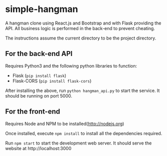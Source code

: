 # simple-hangman
A hangman clone using React.js and Bootstrap and with Flask providing the API. All business
logic is performed in the back-end to prevent cheating.

The instructions assume the current directory to be the project directory.

## For the back-end API
Requires Python3 and the following python libraries to function:
- Flask (`pip install flask`)
- Flask-CORS (`pip install flask-cors`)

After installing the above, run `python hangman_api.py` to start the service.
It should be running on port 5000.

## For the front-end
Requires Node and NPM to be installed(http://nodejs.org)

Once installed, execute `npm install` to install all the dependencies required.

Run `npm start` to start the development web server. It should serve the website
at http://localhost:3000
